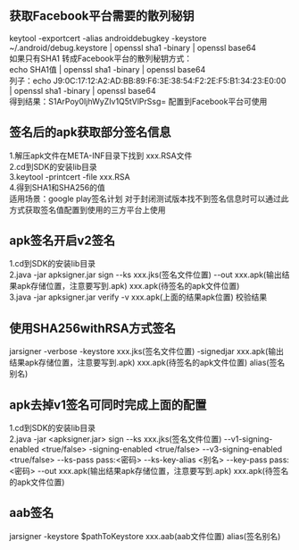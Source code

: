## 获取Facebook平台需要的散列秘钥  
keytool -exportcert -alias androiddebugkey -keystore ~/.android/debug.keystore | openssl sha1 -binary | openssl base64  
如果只有SHA1 转成Facebook平台的散列秘钥方式：  
echo SHA1值 | openssl sha1 -binary | openssl base64  
列子：echo J9:0C:17:12:A2:AD:BB:89:F6:3E:38:54:F2:2E:F5:B1:34:23:E0:00 | openssl sha1 -binary | openssl base64  
得到结果：S1ArPoy0IjhWyZIv1Q5tVlPrSsg=  配置到Facebook平台可使用  

## 签名后的apk获取部分签名信息  
1.解压apk文件在META-INF目录下找到 xxx.RSA文件  
2.cd到SDK的安装lib目录  
3.keytool -printcert -file xxx.RSA  
4.得到SHA1和SHA256的值  
适用场景：google play签名计划 对于封闭测试版本找不到签名信息时可以通过此方式获取签名值配置到使用的三方平台上使用  

## apk签名开启v2签名  
1.cd到SDK的安装lib目录  
2.java -jar apksigner.jar sign --ks xxx.jks(签名文件位置) --out xxx.apk(输出结果apk存储位置，注意要写到.apk) xxx.apk(待签名的apk文件位置)  
3.java -jar apksigner.jar verify -v xxx.apk(上面的结果apk位置)  校验结果  

## 使用SHA256withRSA方式签名  
jarsigner -verbose -keystore xxx.jks(签名文件位置) -signedjar xxx.apk(输出结果apk存储位置，注意要写到.apk) xxx.apk(待签名的apk文件位置) alias(签名别名)  

## apk去掉v1签名可同时完成上面的配置  
1.cd到SDK的安装lib目录  
2.java -jar <apksigner.jar> sign --ks xxx.jks(签名文件位置) --v1-signing-enabled <true/false> -signing-enabled <true/false> --v3-signing-enabled <true/false> --ks-pass pass:<密码> --ks-key-alias <别名> --key-pass pass:<密码>  --out xxx.apk(输出结果apk存储位置，注意要写到.apk) xxx.apk(待签名的apk文件位置)  

## aab签名  
jarsigner -keystore $pathToKeystore xxx.aab(aab文件位置) alias(签名别名)






